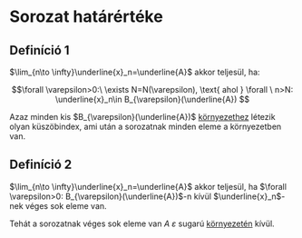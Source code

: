 # Sorozat határértéke

## Definíció 1
$\lim_{n\to \infty}\underline{x}_n=\underline{A}$ akkor teljesül, ha:


$$\forall \varepsilon>0:\  \exists N=N(\varepsilon), \text{ ahol } \forall \ n>N:  \underline{x}_n\in B_{\varepsilon}(\underline{A}) $$

Azaz minden kis $B_{\varepsilon}(\underline{A})$ [környezethez](kornyezet.md) létezik olyan küszöbindex, ami után a sorozatnak minden eleme a környezetben van.


## Definíció 2
$\lim_{n\to \infty}\underline{x}_n=\underline{A}$ akkor teljesül, ha $\forall \varepsilon>0: B_{\varepsilon}(\underline{A})$-n kívül $\underline{x}_n$-nek véges sok eleme van.

Tehát a sorozatnak véges sok eleme van $A$ $\varepsilon$ sugarú [környezetén](kornyezet.md) kívül.

